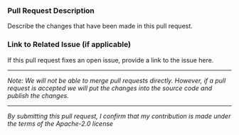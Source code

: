 
### Pull Request Description ###
Describe the changes that have been made in this pull request.

### Link to Related Issue (if applicable) ###
If this pull request fixes an open issue, provide a link to the issue here.

----
*Note: We will not be able to merge pull requests directly. However, if a pull request is accepted we will put the changes into the source code and publish the changes.*

----

*By submitting this pull request, I confirm that my contribution is made under the terms of the Apache-2.0 license*